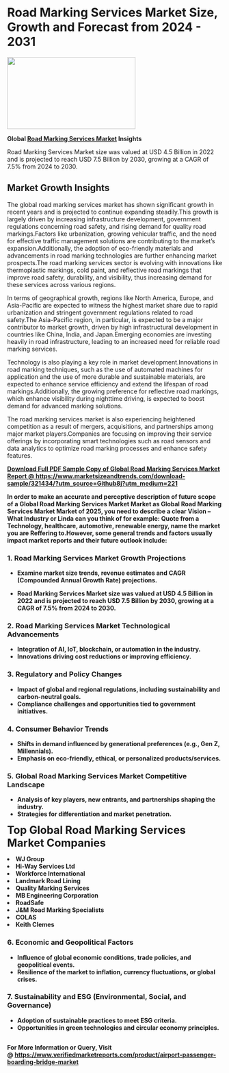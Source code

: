<H1>Road Marking Services Market Size, Growth and Forecast from 2024 - 2031</H1><img class="aligncenter size-medium wp-image-584254" src="https://thirdeyenews.in/wp-content/uploads/2024/09/Global-Market-Research-300x168.jpeg" alt="" width="300" height="168" /><p><strong>Global&nbsp;<a href="https://www.marketsizeandtrends.com/download-sample/321434/?utm_source=Github8j?utm_medium=221">Road Marking Services Market</a> Insights</strong></p><p>Road Marking Services Market size was valued at USD 4.5 Billion in 2022 and is projected to reach USD 7.5 Billion by 2030, growing at a CAGR of 7.5% from 2024 to 2030.</p><p><h2>Market Growth Insights</h2> <p>The global road marking services market has shown significant growth in recent years and is projected to continue expanding steadily.This growth is largely driven by increasing infrastructure development, government regulations concerning road safety, and rising demand for quality road markings.Factors like urbanization, growing vehicular traffic, and the need for effective traffic management solutions are contributing to the market’s expansion.Additionally, the adoption of eco-friendly materials and advancements in road marking technologies are further enhancing market prospects.The road marking services sector is evolving with innovations like thermoplastic markings, cold paint, and reflective road markings that improve road safety, durability, and visibility, thus increasing demand for these services across various regions.</p> <p><strong><a href="#"></a></strong></p> <p>In terms of geographical growth, regions like North America, Europe, and Asia-Pacific are expected to witness the highest market share due to rapid urbanization and stringent government regulations related to road safety.The Asia-Pacific region, in particular, is expected to be a major contributor to market growth, driven by high infrastructural development in countries like China, India, and Japan.Emerging economies are investing heavily in road infrastructure, leading to an increased need for reliable road marking services.</p> <p>Technology is also playing a key role in market development.Innovations in road marking techniques, such as the use of automated machines for application and the use of more durable and sustainable materials, are expected to enhance service efficiency and extend the lifespan of road markings.Additionally, the growing preference for reflective road markings, which enhance visibility during nighttime driving, is expected to boost demand for advanced marking solutions.</p> <p>The road marking services market is also experiencing heightened competition as a result of mergers, acquisitions, and partnerships among major market players.Companies are focusing on improving their service offerings by incorporating smart technologies such as road sensors and data analytics to optimize road marking processes and enhance safety features.</p> <p><strong><a href="#"></p><p><span class=""><strong>Download Full PDF Sample Copy of Global Road Marking Services Market Report</strong> @ <a href="https://www.marketsizeandtrends.com/download-sample/321434/?utm_source=Github8j?utm_medium=221" target="_blank">https://www.marketsizeandtrends.com/download-sample/321434/?utm_source=Github8j?utm_medium=221</a></span></p><p>In order to make an accurate and perceptive description of future scope of a Global&nbsp;Road Marking Services Market Market as Global&nbsp;Road Marking Services Market Market of 2025, you need to describe a clear Vision &ndash; What Industry or Linda can you think of for example: Quote from a Technology, healthcare, automotive, renewable energy, name the market you are Reffering to.However, some general trends and factors usually impact market reports and their future outlook include:</p><h3>1.&nbsp;<strong>Road Marking Services Market Growth Projections</strong></h3><ul><li>Examine market size trends, revenue estimates and CAGR (Compounded Annual Growth Rate) projections.</li><li><p>Road Marking Services Market size was valued at USD 4.5 Billion in 2022 and is projected to reach USD 7.5 Billion by 2030, growing at a CAGR of 7.5% from 2024 to 2030.</p></li></ul><h3>2.&nbsp;<strong>Road Marking Services Market Technological Advancements</strong></h3><ul><li>Integration of AI, IoT, blockchain, or automation in the industry.</li><li>Innovations driving cost reductions or improving efficiency.</li></ul><h3>3.&nbsp;<strong>Regulatory and Policy Changes</strong></h3><ul><li>Impact of global and regional regulations, including sustainability and carbon-neutral goals.</li><li>Compliance challenges and opportunities tied to government initiatives.</li></ul><h3>4.&nbsp;<strong>Consumer Behavior Trends</strong></h3><ul><li>Shifts in demand influenced by generational preferences (e.g., Gen Z, Millennials).</li><li>Emphasis on eco-friendly, ethical, or personalized products/services.</li></ul><h3>5.&nbsp;<strong>Global Road Marking Services Market Competitive Landscape</strong></h3><ul><li>Analysis of key players, new entrants, and partnerships shaping the industry.</li><li>Strategies for differentiation and market penetration.</li></ul><p data-pm-slice="1 1 []"><span style="color: inherit; font-family: inherit; font-size: 25px;">Top Global Road Marking Services Market Companies</span></p><div class="" data-test-id=""><p><li>WJ Group</li><li> Hi-Way Services Ltd</li><li> Workforce International</li><li> Landmark Road Lining</li><li> Quality Marking Services</li><li> MB Engineering Corporation</li><li> RoadSafe</li><li> J&M Road Marking Specialists</li><li> COLAS</li><li> Keith Clemes</li></p></div><h3>6.&nbsp;<strong>Economic and Geopolitical Factors</strong></h3><ul><li>Influence of global economic conditions, trade policies, and geopolitical events.</li><li>Resilience of the market to inflation, currency fluctuations, or global crises.</li></ul><h3>7.&nbsp;<strong>Sustainability and ESG (Environmental, Social, and Governance)</strong></h3><ul><li>Adoption of sustainable practices to meet ESG criteria.</li><li>Opportunities in green technologies and circular economy principles.</li></ul><h2><strong style="font-size: 14px;">For More Information or Query, Visit @&nbsp;</strong><a style="background-color: #ffffff; font-size: 14px;" href="https://www.marketsizeandtrends.com/report/road-marking-services-market/" target="_blank">https://www.verifiedmarketreports.com/product/airport-passenger-boarding-bridge-market</a></h2>